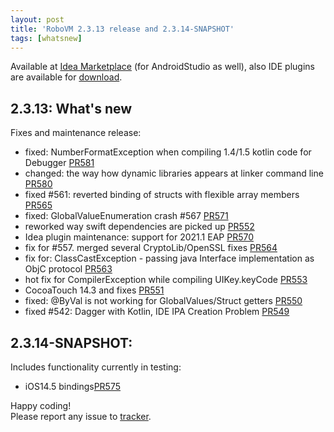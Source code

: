 ```yaml
---
layout: post
title: 'RoboVM 2.3.13 release and 2.3.14-SNAPSHOT'
tags: [whatsnew]
---
```

Available at [Idea Marketplace](https://plugins.jetbrains.com/plugin/14440-mobivm) (for AndroidStudio as well), also IDE plugins are available for [download](http://robovm.mobidevelop.com).

## 2.3.13: What's new
Fixes and maintenance release:    
* fixed: NumberFormatException when compiling 1.4/1.5 kotlin code for Debugger [PR581](https://github.com/MobiVM/robovm/pull/581)
* changed: the way how dynamic libraries appears at linker command line [PR580](https://github.com/MobiVM/robovm/pull/580)
* fixed #561: reverted binding of structs with flexible array members [PR565](https://github.com/MobiVM/robovm/pull/565)
* fixed: GlobalValueEnumeration crash #567 [PR571](https://github.com/MobiVM/robovm/pull/571)
* reworked way swift dependencies are picked up [PR552](https://github.com/MobiVM/robovm/pull/552)
* Idea plugin maintenance: support for 2021.1 EAP [PR570](https://github.com/MobiVM/robovm/pull/570)
* fix for #557. merged several CryptoLib/OpenSSL fixes [PR564](https://github.com/MobiVM/robovm/pull/564)
* fix for: ClassCastException - passing java Interface implementation as ObjC protocol [PR563](https://github.com/MobiVM/robovm/pull/563)
* hot fix for CompilerException while compiling UIKey.keyCode [PR553](https://github.com/MobiVM/robovm/pull/553)
* CocoaTouch 14.3 and fixes [PR551](https://github.com/MobiVM/robovm/pull/551)
* fixed: @ByVal is not working for GlobalValues/Struct getters [PR550](https://github.com/MobiVM/robovm/pull/550)
* fixed #542: Dagger with Kotlin, IDE IPA Creation Problem [PR549](https://github.com/MobiVM/robovm/pull/549)

## 2.3.14-SNAPSHOT:
Includes functionality currently in testing:  
* iOS14.5 bindings[PR575](https://github.com/MobiVM/robovm/pull/575)

Happy coding!  
Please report any issue to [tracker](https://github.com/MobiVM/robovm/issues/new).
